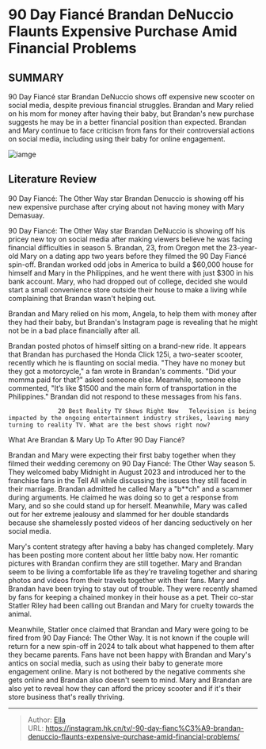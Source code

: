 #  90 Day Fiancé Brandan DeNuccio Flaunts Expensive Purchase Amid Financial Problems


## SUMMARY 



  90 Day Fiancé star Brandan DeNuccio shows off expensive new scooter on social media, despite previous financial struggles.   Brandan and Mary relied on his mom for money after having their baby, but Brandan&#39;s new purchase suggests he may be in a better financial position than expected.   Brandan and Mary continue to face criticism from fans for their controversial actions on social media, including using their baby for online engagement.  

![iamge](https://static1.srcdn.com/wordpress/wp-content/uploads/2024/01/90-day-fianc-_-brandan-denuccio-flaunts-expensive-purchase-amid-financial-problems.jpg)

## Literature Review

 90 Day Fiancé: The Other Way star Brandan Denuccio is showing off his new expensive purchase after crying about not having money with Mary Demasuay.




90 Day Fiancé: The Other Way star Brandan DeNuccio is showing off his pricey new toy on social media after making viewers believe he was facing financial difficulties in season 5. Brandan, 23, from Oregon met the 23-year-old Mary on a dating app two years before they filmed the 90 Day Fiancé spin-off. Brandan worked odd jobs in America to build a $60,000 house for himself and Mary in the Philippines, and he went there with just $300 in his bank account. Mary, who had dropped out of college, decided she would start a small convenience store outside their house to make a living while complaining that Brandan wasn&#39;t helping out.




Brandan and Mary relied on his mom, Angela, to help them with money after they had their baby, but Brandan&#39;s Instagram page is revealing that he might not be in a bad place financially after all.


 

Brandan posted photos of himself sitting on a brand-new ride. It appears that Brandan has purchased the Honda Click 125i, a two-seater scooter, recently which he is flaunting on social media. &#34;They have no money but they got a motorcycle,&#34; a fan wrote in Brandan&#39;s comments. &#34;Did your momma paid for that?&#34; asked someone else. Meanwhile, someone else commented, &#34;It’s like $1500 and the main form of transportation in the Philippines.&#34; Brandan did not respond to these messages from his fans.

                  20 Best Reality TV Shows Right Now   Television is being impacted by the ongoing entertainment industry strikes, leaving many turning to reality TV. What are the best shows right now?   





 What Are Brandan &amp; Mary Up To After 90 Day Fiancé? 
          

Brandan and Mary were expecting their first baby together when they filmed their wedding ceremony on 90 Day Fiancé: The Other Way season 5. They welcomed baby Midnight in August 2023 and introduced her to the franchise fans in the Tell All while discussing the issues they still faced in their marriage. Brandan admitted he called Mary a &#34;b**ch&#34; and a scammer during arguments. He claimed he was doing so to get a response from Mary, and so she could stand up for herself. Meanwhile, Mary was called out for her extreme jealousy and slammed for her double standards because she shamelessly posted videos of her dancing seductively on her social media.

Mary&#39;s content strategy after having a baby has changed completely. Mary has been posting more content about her little baby now. Her romantic pictures with Brandan confirm they are still together. Mary and Brandan seem to be living a comfortable life as they&#39;re traveling together and sharing photos and videos from their travels together with their fans. Mary and Brandan have been trying to stay out of trouble. They were recently shamed by fans for keeping a chained monkey in their house as a pet. Their co-star Statler Riley had been calling out Brandan and Mary for cruelty towards the animal.




Meanwhile, Statler once claimed that Brandan and Mary were going to be fired from 90 Day Fiancé: The Other Way. It is not known if the couple will return for a new spin-off in 2024 to talk about what happened to them after they became parents. Fans have not been happy with Brandan and Mary&#39;s antics on social media, such as using their baby to generate more engagement online. Mary is not bothered by the negative comments she gets online and Brandan also doesn&#39;t seem to mind. Mary and Brandan are also yet to reveal how they can afford the pricey scooter and if it&#39;s their store business that&#39;s really thriving.



---

> Author: [Ella](https://instagram.hk.cn/)  
> URL: https://instagram.hk.cn/tv/-90-day-fianc%C3%A9-brandan-denuccio-flaunts-expensive-purchase-amid-financial-problems/  

